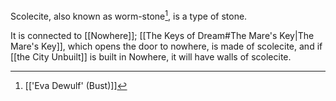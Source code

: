Scolecite, also known as worm-stone[^1], is a type of stone.

It is connected to [[Nowhere]]; [[The Keys of Dream#The Mare's Key|The Mare's Key]], which opens the door to nowhere, is made of scolecite, and if [[the City Unbuilt]] is built in Nowhere, it will have walls of scolecite.

[^1]: [['Eva Dewulf' (Bust)]]